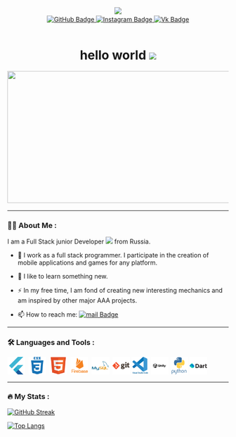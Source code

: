 <div id="header" align="center">
  <img src="https://media.giphy.com/media/M9gbBd9nbDrOTu1Mqx/giphy.gif" width="100"/>
  <div id="badges">
  <a href="https://github.com/Gwf0">
    <img src="https://img.shields.io/badge/GitHub-black?style=for-the-badge&logo=GitHub&logoColor=white" alt="GitHub Badge"/>
  </a>
  <a href="https://instagram.com/_krw_vladimir_?igshid=YmMyMTA2M2Y=">
    <img src="https://img.shields.io/badge/Instagram-red?style=for-the-badge&logo=instagram&logoColor=white" alt="Instagram Badge"/>
  </a>
  <a href="https://vk.com/krw_vladimir">
    <img src="https://img.shields.io/badge/Вkонтакте-blue?style=for-the-badge&logo=vk&logoColor=white" alt="Vk Badge"/>
  </a>
  
</div>
<img src="https://komarev.com/ghpvc/?username=Gwf0&style=flat-square&color=blue" alt=""/>
<h1>
  hello world
  <img src="https://media.giphy.com/media/hvRJCLFzcasrR4ia7z/giphy.gif" width="30px"/>
</h1>
</div>



<div align="center">
  <img src="https://media.giphy.com/media/dWesBcTLavkZuG35MI/giphy.gif" width="600" height="300"/>
</div>

---

### :woman_technologist: About Me :

 I am a Full Stack junior Developer <img src="https://media.giphy.com/media/WUlplcMpOCEmTGBtBW/giphy.gif" width="30"> from Russia.
  
 - :telescope: I work as a full stack programmer. I participate in the creation of mobile applications and games for any platform.

- :seedling: I like to learn something new.

- :zap: In my free time, I am fond of creating new interesting mechanics and am inspired by other major AAA projects.

- :mailbox: How to reach me: [![mail Badge](https://img.shields.io/badge/-mail-blue?style=flat&logo=mail&logoColor=white)](https://lins_studio@mail.ru)

---

### :hammer_and_wrench: Languages and Tools :
<div>
  <img src="https://github.com/devicons/devicon/blob/master/icons/flutter/flutter-original.svg" title="Flutter" alt="Flutter" width="40" height="40"/>&nbsp;
  <img src="https://github.com/devicons/devicon/blob/master/icons/css3/css3-plain-wordmark.svg"  title="CSS3" alt="CSS" width="40" height="40"/>&nbsp;
  <img src="https://github.com/devicons/devicon/blob/master/icons/html5/html5-original.svg" title="HTML5" alt="HTML" width="40" height="40"/>&nbsp;
  <img src="https://github.com/devicons/devicon/blob/master/icons/firebase/firebase-plain-wordmark.svg" title="Firebase" alt="Firebase" width="40" height="40"/>&nbsp;
  <img src="https://github.com/devicons/devicon/blob/master/icons/mysql/mysql-original-wordmark.svg" title="MySQL"  alt="MySQL" width="40" height="40"/>&nbsp;
  <img src="https://github.com/devicons/devicon/blob/master/icons/git/git-original-wordmark.svg" title="Git" **alt="Git" width="40" height="40"/>
  <img src="https://github.com/devicons/devicon/blob/master/icons/vscode/vscode-original-wordmark.svg" title="vscode" **alt="vscode" width="40" height="40"/>
  <img src="https://github.com/devicons/devicon/blob/master/icons/unity/unity-original-wordmark.svg" title="unity" **alt="unity" width="40" height="40"/>
  <img src="https://github.com/devicons/devicon/blob/master/icons/python/python-original-wordmark.svg" title="python" **alt="python" width="40" height="40"/>
  <img src="https://github.com/devicons/devicon/blob/master/icons/dart/dart-original-wordmark.svg" title="dart" **alt="dart" width="40" height="40"/>
</div>

---

### :fire: My Stats :
[![GitHub Streak](http://github-readme-streak-stats.herokuapp.com?user=Gwf0&theme=dark&background=000000)](https://git.io/streak-stats)

[![Top Langs](https://github-readme-stats.vercel.app/api/top-langs/?username=Gwf0&theme=dracula)](https://github.com/Gwf0/github-readme-stats)



